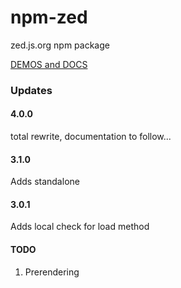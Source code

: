 # npm-zed
zed.js.org npm package

[DEMOS and DOCS](https://zed.js.org)

### Updates

#### 4.0.0
total rewrite, documentation to follow...

#### 3.1.0
Adds standalone

#### 3.0.1
Adds local check for load method


#### TODO

1. Prerendering